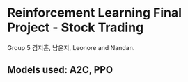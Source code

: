 # Reinforcement Learning Final Project - Stock Trading 
Group 5 김지훈, 남윤지, Leonore and Nandan. 

## Models used: A2C, PPO 

